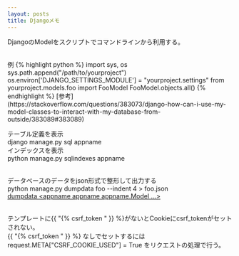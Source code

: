 ```yaml
---
layout: posts
title: Djangoメモ 
---
```

DjangoのModelをスクリプトでコマンドラインから利用する。 
  
<br/>
例
{% highlight python  %}
import sys, os
sys.path.append("/path/to/yourproject")
os.environ['DJANGO_SETTINGS_MODULE'] = "yourproject.settings"
from yourproject.models.foo import FooModel
FooModel.objects.all()
{% endhighlight %}
[参考](https://stackoverflow.com/questions/383073/django-how-can-i-use-my-model-classes-to-interact-with-my-database-from-outside/383089#383089)   
<br/>

テーブル定義を表示   
django manage.py sql appname  
インデックスを表示  
python manage.py sqlindexes appname   
<br/>
  
データベースのデータをjson形式で整形して出力する     
python manage.py dumpdata foo --indent 4 &gt; foo.json  
[dumpdata &lt;appname appname appname.Model ...&gt;](https://docs.djangoproject.com/en/1.6/ref/django-admin/#dumpdata-appname-appname-appname-model)  
<br/>
  
テンプレートに{{ "{% csrf_token " }} %}がないとCookieにcsrf_tokenがセットされない。    
{{ "{% csrf_token " }} %} なしでセットするには
request.META["CSRF_COOKIE_USED"] = True
をリクエストの処理で行う。

